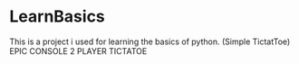 # LearnBasics
This is a project i used for learning the basics of python. (Simple TictatToe)
EPIC CONSOLE 2 PLAYER TICTATOE
